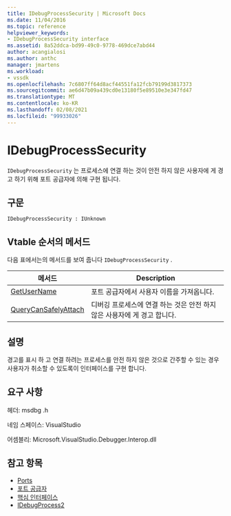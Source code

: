 ```yaml
---
title: IDebugProcessSecurity | Microsoft Docs
ms.date: 11/04/2016
ms.topic: reference
helpviewer_keywords:
- IDebugProcessSecurity interface
ms.assetid: 8a52ddca-bd99-49c0-9778-469dce7abd44
author: acangialosi
ms.author: anthc
manager: jmartens
ms.workload:
- vssdk
ms.openlocfilehash: 7c6807ff64d8acf44551fa12fcb79199d3817373
ms.sourcegitcommit: ae6d47b09a439cd0e13180f5e89510e3e347fd47
ms.translationtype: MT
ms.contentlocale: ko-KR
ms.lasthandoff: 02/08/2021
ms.locfileid: "99933026"
---
```

# <a name="idebugprocesssecurity"></a>IDebugProcessSecurity
`IDebugProcessSecurity` 는 프로세스에 연결 하는 것이 안전 하지 않은 사용자에 게 경고 하기 위해 포트 공급자에 의해 구현 됩니다.

## <a name="syntax"></a>구문

```
IDebugProcessSecurity : IUnknown
```

## <a name="methods-in-vtable-order"></a>Vtable 순서의 메서드
 다음 표에서는의 메서드를 보여 줍니다 `IDebugProcessSecurity` .

|메서드|Description|
|------------|-----------------|
|[GetUserName](../../../extensibility/debugger/reference/idebugprocesssecurity-getusername.md)|포트 공급자에서 사용자 이름을 가져옵니다.|
|[QueryCanSafelyAttach](../../../extensibility/debugger/reference/idebugprocesssecurity-querycansafelyattach.md)|디버깅 프로세스에 연결 하는 것은 안전 하지 않은 사용자에 게 경고 합니다.|

## <a name="remarks"></a>설명
 경고를 표시 하 고 연결 하려는 프로세스를 안전 하지 않은 것으로 간주할 수 있는 경우 사용자가 취소할 수 있도록이 인터페이스를 구현 합니다.

## <a name="requirements"></a>요구 사항
 헤더: msdbg .h

 네임 스페이스: VisualStudio

 어셈블리: Microsoft.VisualStudio.Debugger.Interop.dll

## <a name="see-also"></a>참고 항목
- [Ports](../../../extensibility/debugger/ports.md)
- [포트 공급자](../../../extensibility/debugger/port-suppliers.md)
- [핵심 인터페이스](../../../extensibility/debugger/reference/core-interfaces.md)
- [IDebugProcess2](../../../extensibility/debugger/reference/idebugprocess2.md)

